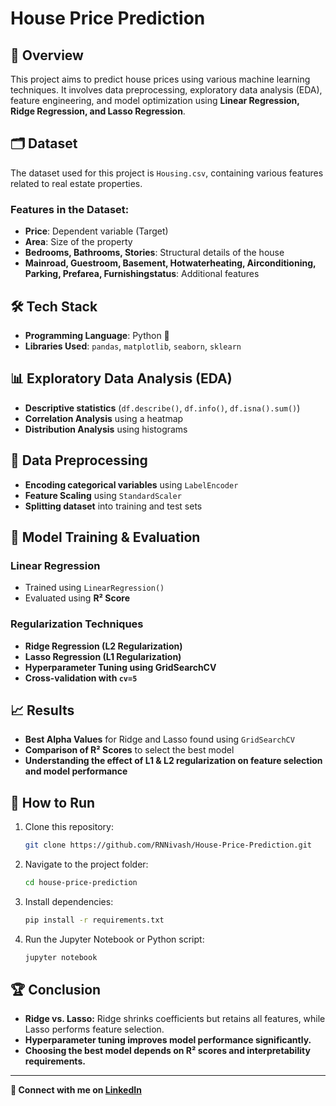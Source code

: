 # House Price Prediction

## 📌 Overview
This project aims to predict house prices using various machine learning techniques. It involves data preprocessing, exploratory data analysis (EDA), feature engineering, and model optimization using **Linear Regression, Ridge Regression, and Lasso Regression**.

## 🗂 Dataset
The dataset used for this project is `Housing.csv`, containing various features related to real estate properties.

### **Features in the Dataset:**
- **Price**: Dependent variable (Target)
- **Area**: Size of the property
- **Bedrooms, Bathrooms, Stories**: Structural details of the house
- **Mainroad, Guestroom, Basement, Hotwaterheating, Airconditioning, Parking, Prefarea, Furnishingstatus**: Additional features

## 🛠 Tech Stack
- **Programming Language**: Python 🐍
- **Libraries Used**: `pandas`, `matplotlib`, `seaborn`, `sklearn`

## 📊 Exploratory Data Analysis (EDA)
- **Descriptive statistics** (`df.describe()`, `df.info()`, `df.isna().sum()`)
- **Correlation Analysis** using a heatmap
- **Distribution Analysis** using histograms

## 🔄 Data Preprocessing
- **Encoding categorical variables** using `LabelEncoder`
- **Feature Scaling** using `StandardScaler`
- **Splitting dataset** into training and test sets

## 🤖 Model Training & Evaluation
### **Linear Regression**
- Trained using `LinearRegression()`
- Evaluated using **R² Score**

### **Regularization Techniques**
- **Ridge Regression (L2 Regularization)**
- **Lasso Regression (L1 Regularization)**
- **Hyperparameter Tuning using GridSearchCV**
- **Cross-validation with `cv=5`**

## 📈 Results
- **Best Alpha Values** for Ridge and Lasso found using `GridSearchCV`
- **Comparison of R² Scores** to select the best model
- **Understanding the effect of L1 & L2 regularization on feature selection and model performance**

## 🏁 How to Run
1. Clone this repository:
   ```bash
   git clone https://github.com/RNNivash/House-Price-Prediction.git
   ```
2. Navigate to the project folder:
   ```bash
   cd house-price-prediction
   ```
3. Install dependencies:
   ```bash
   pip install -r requirements.txt
   ```
4. Run the Jupyter Notebook or Python script:
   ```bash
   jupyter notebook
   ```

## 🏆 Conclusion
- **Ridge vs. Lasso:** Ridge shrinks coefficients but retains all features, while Lasso performs feature selection.
- **Hyperparameter tuning improves model performance significantly.**
- **Choosing the best model depends on R² scores and interpretability requirements.**

---
**🔗 Connect with me on [LinkedIn](https://www.linkedin.com/in/nivash-r-n/)**

